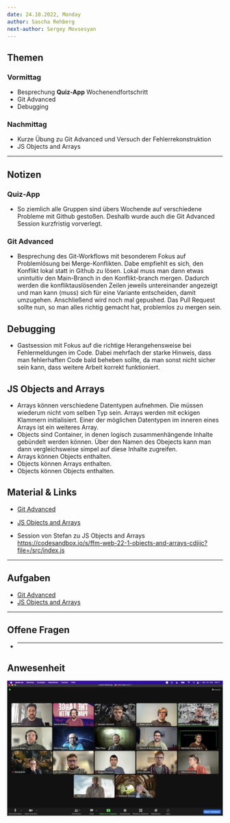 ```yaml
---
date: 24.10.2022, Monday
author: Sascha Rehberg
next-author: Sergey Movsesyan
---
```


## Themen

### Vormittag

- Besprechung **Quiz-App** Wochenendfortschritt
- Git Advanced
- Debugging

### Nachmittag

- Kurze Übung zu Git Advanced und Versuch der Fehlerrekonstruktion
- JS Objects and Arrays

---

## Notizen

### Quiz-App

- So ziemlich alle Gruppen sind übers Wochende auf verschiedene Probleme mit Github gestoßen. Deshalb wurde auch die Git Advanced Session kurzfristig vorverlegt.

### Git Advanced

- Besprechung des Git-Workflows mit besonderem Fokus auf Problemlösung bei Merge-Konflikten. Dabe empfiehlt es sich, den Konflikt lokal statt in Github zu lösen. Lokal muss man dann etwas unintuitiv den Main-Branch in den Konflikt-branch mergen. Dadurch werden die konfliktauslösenden Zeilen jeweils untereinander angezeigt und man kann (muss) sich für eine Variante entscheiden, damit umzugehen. Anschließend wird noch mal gepushed. Das Pull Request sollte nun, so man alles richtig gemacht hat, problemlos zu mergen sein.

## Debugging

- Gastsession mit Fokus auf die richtige Herangehensweise bei Fehlermeldungen im Code. Dabei mehrfach der starke Hinweis, dass man fehlerhaften Code bald beheben sollte, da man sonst nicht sicher sein kann, dass weitere Arbeit korrekt funktioniert.

## JS Objects and Arrays

- Arrays können verschiedene Datentypen aufnehmen. Die müssen wiederum nicht vom selben Typ sein. Arrays werden mit eckigen Klammern initialisiert. Einer der möglichen Datentypen im inneren eines Arrays ist ein weiteres Array.
- Objects sind Container, in denen logisch zusammenhängende Inhalte gebündelt werden können. Über den Namen des Obejects kann man dann vergleichsweise simpel auf diese Inhalte zugreifen.
- Arrays können Objects enthalten.
- Objects können Arrays enthalten.
- Objects können Objects enthalten.

## Material & Links

- [Git Advanced](https://github.com/neuefische/ffm-web-22-1/blob/main/sessions/git-advanced/git-advanced.md)

- [JS Objects and Arrays](https://github.com/neuefische/ffm-web-22-1/blob/main/sessions/js-objects-and-arrays/js-objects-and-arrays.md)

- Session von Stefan zu JS Objects and Arrays
  https://codesandbox.io/s/ffm-web-22-1-objects-and-arrays-cdjijc?file=/src/index.js

---

## Aufgaben

- [Git Advanced](https://github.com/neuefische/ffm-web-22-1/blob/main/sessions/git-advanced/challenges.git.advanced.md)
- [JS Objects and Arrays](https://github.com/neuefische/ffm-web-22-1/blob/main/sessions/js-objects-and-arrays/challenges-js-objects-and-arrays.md)

---

## Offene Fragen

- ***

## Anwesenheit

![2022/10/24](../images/2022-10-24.png)

[def]: https://github.com/neuefische/ffm-web-22-1/blob/main/sessions/js-createelement/js-createelement.md
